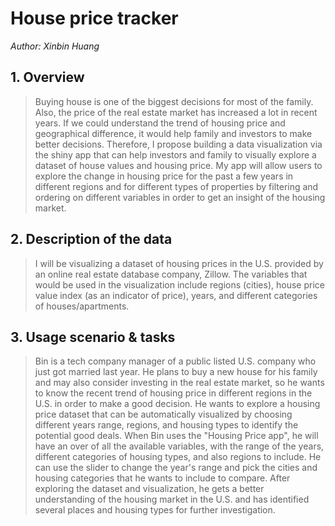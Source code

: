 # House price tracker
_Author: Xinbin Huang_

## 1. Overview

> Buying house is one of the biggest decisions for most of the family. Also, the price of the real estate market has increased a lot in recent years. If we could understand the trend of housing price and geographical difference, it would help family and investors to make better decisions. Therefore, I propose building a data visualization via the shiny app that can help investors and family to visually explore a dataset of house values and housing price. My app will allow users to explore the change in housing price for the past a few years in different regions and for different types of properties by filtering and ordering on different variables in order to get an insight of the housing market.

## 2. Description of the data

> I will be visualizing a dataset of housing prices in the U.S. provided by an online real estate database company, Zillow. The variables that would be used in the visualization include regions (cities), house price value index (as an indicator of price), years, and different categories of houses/apartments.

## 3. Usage scenario & tasks

> Bin is a tech company manager of a public listed U.S. company who just got married last year. He plans to buy a new house for his family and may also consider investing in the real estate market, so he wants to know the recent trend of housing price in different regions in the U.S. in order to make a good decision. He wants to explore a housing price dataset that can be automatically visualized by choosing different years range, regions, and housing types to identify the potential good deals. When Bin uses the "Housing Price app", he will have an over of all the available variables, with the range of the years, different categories of housing types, and also regions to include. He can use the slider to change the year's range and pick the cities and housing categories that he wants to include to compare. After exploring the dataset and visualization, he gets a better understanding of the housing market in the U.S. and has identified several places and housing types for further investigation.

